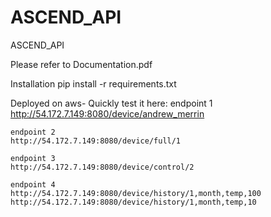 # ASCEND_API
ASCEND_API


Please refer to Documentation.pdf


Installation
pip install -r requirements.txt

Deployed on aws- Quickly test it here:
    endpoint 1
    http://54.172.7.149:8080/device/andrew_merrin

    endpoint 2
    http://54.172.7.149:8080/device/full/1

    endpoint 3
    http://54.172.7.149:8080/device/control/2

    endpoint 4
    http://54.172.7.149:8080/device/history/1,month,temp,100 
    http://54.172.7.149:8080/device/history/1,month,temp,10
